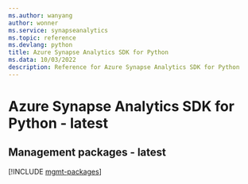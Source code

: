 ```yaml
---
ms.author: wanyang
author: wonner
ms.service: synapseanalytics
ms.topic: reference
ms.devlang: python
title: Azure Synapse Analytics SDK for Python
ms.data: 10/03/2022
description: Reference for Azure Synapse Analytics SDK for Python
---
```

# Azure Synapse Analytics SDK for Python - latest

## Management packages - latest
[!INCLUDE [mgmt-packages](synapse-analytics-mgmt-index.md)]